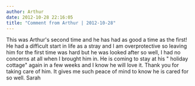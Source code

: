 ```yaml
---
author: Arthur
date: 2012-10-28 22:16:05
title: "Comment from Arthur | 2012-10-28"
---
```

This was Arthur's second time and he has had as good a time as the first! He had a difficult start in life as a stray and I am overprotective so leaving him for the first time was hard but he was looked after so well, I had no concerns at all when I brought him in. He is coming to stay at his " holiday cottage" again in a few weeks and I know he will love it. Thank you for taking care of him. It gives me such peace of mind to know he is cared for so well. Sarah

